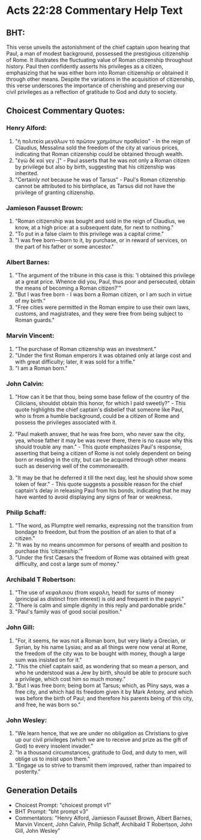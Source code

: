 # Acts 22:28 Commentary Help Text

## BHT:
This verse unveils the astonishment of the chief captain upon hearing that Paul, a man of modest background, possessed the prestigious citizenship of Rome. It illustrates the fluctuating value of Roman citizenship throughout history. Paul then confidently asserts his privileges as a citizen, emphasizing that he was either born into Roman citizenship or obtained it through other means. Despite the variations in the acquisition of citizenship, this verse underscores the importance of cherishing and preserving our civil privileges as a reflection of gratitude to God and duty to society.

## Choicest Commentary Quotes:
### Henry Alford:
1. "ἡ πολιτεία μεγάλων τὸ πρῶτον χρημάτων πραθεῖσα" - In the reign of Claudius, Messalina sold the freedom of the city at various prices, indicating that Roman citizenship could be obtained through wealth.
2. "ἐγὼ δὲ καὶ γεγ  .]" - Paul asserts that he was not only a Roman citizen by privilege but also by birth, suggesting that his citizenship was inherited.
3. "Certainly not because he was of Tarsus" - Paul's Roman citizenship cannot be attributed to his birthplace, as Tarsus did not have the privilege of granting citizenship.

### Jamieson Fausset Brown:
1. "Roman citizenship was bought and sold in the reign of Claudius, we know, at a high price: at a subsequent date, for next to nothing."
2. "To put in a false claim to this privilege was a capital crime."
3. "I was free born—born to it, by purchase, or in reward of services, on the part of his father or some ancestor."

### Albert Barnes:
1. "The argument of the tribune in this case is this: 'I obtained this privilege at a great price. Whence did you, Paul, thus poor and persecuted, obtain the means of becoming a Roman citizen?'" 
2. "But I was free born - I was born a Roman citizen, or I am such in virtue of my birth." 
3. "Free cities were permitted in the Roman empire to use their own laws, customs, and magistrates, and they were free from being subject to Roman guards."

### Marvin Vincent:
1. "The purchase of Roman citizenship was an investment."
2. "Under the first Roman emperors it was obtained only at large cost and with great difficulty; later, it was sold for a trifle."
3. "I am a Roman born."

### John Calvin:
1. "How can it be that thou, being some base fellow of the country of the Cilicians, shouldst obtain this honor, for which I paid sweetly?" - This quote highlights the chief captain's disbelief that someone like Paul, who is from a humble background, could be a citizen of Rome and possess the privileges associated with it.

2. "Paul maketh answer, that he was free born, who never saw the city, yea, whose father it may be was never there, there is no cause why this should trouble any man." - This quote emphasizes Paul's response, asserting that being a citizen of Rome is not solely dependent on being born or residing in the city, but can be acquired through other means such as deserving well of the commonwealth.

3. "It may be that he deferred it till the next day, lest he should show some token of fear." - This quote suggests a possible reason for the chief captain's delay in releasing Paul from his bonds, indicating that he may have wanted to avoid displaying any signs of fear or weakness.

### Philip Schaff:
1. "The word, as Plumptre well remarks, expressing not the transition from bondage to freedom, but from the position of an alien to that of a citizen."
2. "It was by no means uncommon for persons of wealth and position to purchase this ‘citizenship.’"
3. "Under the first Cæsars the freedom of Rome was obtained with great difficulty, and cost a large sum of money."

### Archibald T Robertson:
1. "The use of κεφαλαιου (from κεφαλη, head) for sums of money (principal as distinct from interest) is old and frequent in the papyri."
2. "There is calm and simple dignity in this reply and pardonable pride."
3. "Paul's family was of good social position."

### John Gill:
1. "For, it seems, he was not a Roman born, but very likely a Grecian, or Syrian, by his name Lysias; and as all things were now venal at Rome, the freedom of the city was to be bought with money, though a large sum was insisted on for it."
2. "This the chief captain said, as wondering that so mean a person, and who he understood was a Jew by birth, should be able to procure such a privilege, which cost him so much money."
3. "But I was free born; being born at Tarsus; which, as Pliny says, was a free city, and which had its freedom given it by Mark Antony, and which was before the birth of Paul; and therefore his parents being of this city, and free, he was born so."

### John Wesley:
1. "We learn hence, that we are under no obligation as Christians to give up our civil privileges (which we are to receive and prize as the gift of God) to every insolent invader."
2. "In a thousand circumstances, gratitude to God, and duty to men, will oblige us to insist upon them."
3. "Engage us to strive to transmit them improved, rather than impaired to posterity."


## Generation Details
- Choicest Prompt: "choicest prompt v1"
- BHT Prompt: "bht prompt v3"
- Commentators: "Henry Alford, Jamieson Fausset Brown, Albert Barnes, Marvin Vincent, John Calvin, Philip Schaff, Archibald T Robertson, John Gill, John Wesley"
